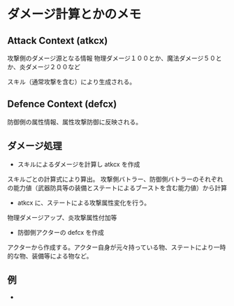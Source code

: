 # ダメージ計算とかのメモ

## Attack Context (atkcx)

攻撃側のダメージ源となる情報
物理ダメージ１００とか、魔法ダメージ５０とか、炎ダメージ２００など

スキル（通常攻撃を含む）により生成される。

## Defence Context (defcx)

防御側の属性情報、属性攻撃防御に反映される。

## ダメージ処理

- スキルによるダメージを計算し atkcx を作成

スキルごとの計算式により算出。
攻撃側バトラー、防御側バトラーのそれぞれの能力値（武器防具等の装備とステートによるブーストを含む能力値）から計算

- atkcx に、ステートによる攻撃属性変化を行う。

物理ダメージアップ、炎攻撃属性付加等

- 防御側アクターの defcx を作成

アクターから作成する。アクター自身が元々持っている物、ステートにより一時的な物、装備等による物など。

## 例

- 